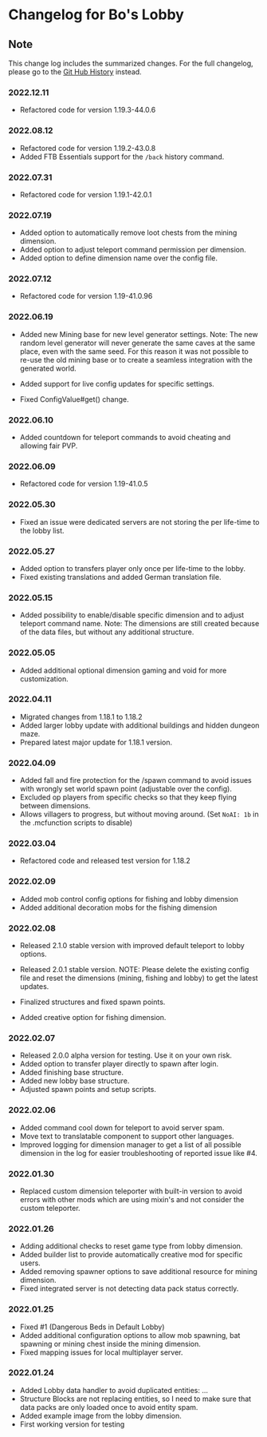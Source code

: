 # Changelog for Bo's Lobby

## Note

This change log includes the summarized changes.
For the full changelog, please go to the [Git Hub History][history] instead.

### 2022.12.11

- Refactored code for version 1.19.3-44.0.6

### 2022.08.12

- Refactored code for version 1.19.2-43.0.8
- Added FTB Essentials support for the `/back` history command.

### 2022.07.31

- Refactored code for version 1.19.1-42.0.1

### 2022.07.19

- Added option to automatically remove loot chests from the mining dimension.
- Added option to adjust teleport command permission per dimension.
- Added option to define dimension name over the config file.

### 2022.07.12

- Refactored code for version 1.19-41.0.96

### 2022.06.19

- Added new Mining base for new level generator settings.
Note: The new random level generator will never generate the same caves at the same place, even with the same seed.
For this reason it was not possible to re-use the old mining base or to create a seamless integration with the generated world.

- Added support for live config updates for specific settings.
- Fixed ConfigValue#get() change.

### 2022.06.10

- Added countdown for teleport commands to avoid cheating and allowing fair PVP.

### 2022.06.09

- Refactored code for version 1.19-41.0.5

### 2022.05.30

- Fixed an issue were dedicated servers are not storing the per life-time to the lobby list.

### 2022.05.27

- Added option to transfers player only once per life-time to the lobby.
- Fixed existing translations and added German translation file.

### 2022.05.15

- Added possibility to enable/disable specific dimension and to adjust teleport command name.
Note: The dimensions are still created because of the data files, but without any additional structure.

### 2022.05.05

- Added additional optional dimension gaming and void for more customization.

### 2022.04.11

- Migrated changes from 1.18.1 to 1.18.2
- Added larger lobby update with additional buildings and hidden dungeon maze.
- Prepared latest major update for 1.18.1 version.

### 2022.04.09

- Added fall and fire protection for the /spawn command to avoid issues with wrongly set world spawn point (adjustable over the config).
- Excluded op players from specific checks so that they keep flying between dimensions.
- Allows villagers to progress, but without moving around. (Set `NoAI: 1b` in the .mcfunction scripts to disable)

### 2022.03.04

- Refactored code and released test version for 1.18.2

### 2022.02.09

- Added mob control config options for fishing and lobby dimension
- Added additional decoration mobs for the fishing dimension

### 2022.02.08

- Released 2.1.0 stable version with improved default teleport to lobby options.
- Released 2.0.1 stable version.
NOTE: Please delete the existing config file and reset the dimensions (mining, fishing and lobby) to get the latest updates.

- Finalized structures and fixed spawn points.
- Added creative option for fishing dimension.

### 2022.02.07

- Released 2.0.0 alpha version for testing. Use it on your own risk.
- Added option to transfer player directly to spawn after login.
- Added finishing base structure.
- Added new lobby base structure.
- Adjusted spawn points and setup scripts.

### 2022.02.06

- Added command cool down for teleport to avoid server spam.
- Move text to translatable component to support other languages.
- Improved logging for dimension manager to get a list of all possible dimension in the log for easier troubleshooting of reported issue like #4.

### 2022.01.30

- Replaced custom dimension teleporter with built-in version to avoid errors with other mods which are using mixin's and not consider the custom teleporter.

### 2022.01.26

- Adding additional checks to reset game type from lobby dimension.
- Added builder list to provide automatically creative mod for specific users.
- Added removing spawner options to save additional resource for mining dimension.
- Fixed integrated server is not detecting data pack status correctly.

### 2022.01.25

- Fixed #1 (Dangerous Beds in Default Lobby)
- Added additional configuration options to allow mob spawning, bat spawning or mining chest inside the mining dimension.
- Fixed mapping issues for local multiplayer server.

### 2022.01.24

- Added Lobby data handler to avoid duplicated entities: …
- Structure Blocks are not replacing entities, so I need to make sure that data packs are only loaded once to avoid entity spam.
- Added example image from the lobby dimension.
- First working version for testing

[history]: https://github.com/MarkusBordihn/BOs-Lobby/commits/main
